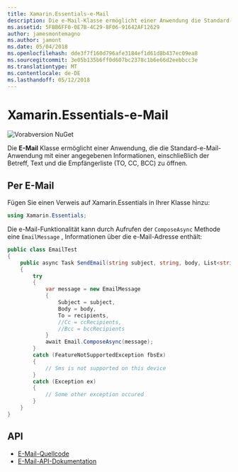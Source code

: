 ```yaml
---
title: Xamarin.Essentials-e-Mail
description: Die e-Mail-Klasse ermöglicht einer Anwendung die Standard-e-Mail-Anwendung mit einer angegebenen Informationen, einschließlich der Betreff, Text und die Empfängerliste (TO, CC, BCC) zu öffnen.
ms.assetid: 5FBB6FF0-0E7B-4C29-8F06-91642AF12629
author: jamesmontemagno
ms.author: jamont
ms.date: 05/04/2018
ms.openlocfilehash: dde3f7f160d796afe3184ef1d61d8b437ec09ea8
ms.sourcegitcommit: 3e05b135b6ff0d607bc2378c1b6e66d2eebbcc3e
ms.translationtype: MT
ms.contentlocale: de-DE
ms.lasthandoff: 05/12/2018
---
```

# <a name="xamarinessentials-email"></a>Xamarin.Essentials-e-Mail

![Vorabversion NuGet](~/media/shared/pre-release.png)

Die **E-Mail** Klasse ermöglicht einer Anwendung, die die Standard-e-Mail-Anwendung mit einer angegebenen Informationen, einschließlich der Betreff, Text und die Empfängerliste (TO, CC, BCC) zu öffnen.

## <a name="using-email"></a>Per E-Mail

Fügen Sie einen Verweis auf Xamarin.Essentials in Ihrer Klasse hinzu:

```csharp
using Xamarin.Essentials;
```

Die e-Mail-Funktionalität kann durch Aufrufen der `ComposeAsync` Methode eine `EmailMessage` , Informationen über die e-Mail-Adresse enthält:

```csharp
public class EmailTest
{
    public async Task SendEmail(string subject, string, body, List<string> recipients)
    {
        try
        {
            var message = new EmailMessage
            {
                Subject = subject,
                Body = body,
                To = recipients,
                //Cc = ccRecipients,
                //Bcc = bccRecipients
            }
            await Email.ComposeAsync(message);
        }
        catch (FeatureNotSupportedException fbsEx)
        {
            // Sms is not supported on this device
        }
        catch (Exception ex)
        {
            // Some other exception occured
        }
    }
}
```

## <a name="api"></a>API

- [E-Mail-Quellcode](https://github.com/xamarin/Essentials/tree/master/Xamarin.Essentials/Email)
- [E-Mail-API-Dokumentation](xref:Xamarin.Essentials.Email)
